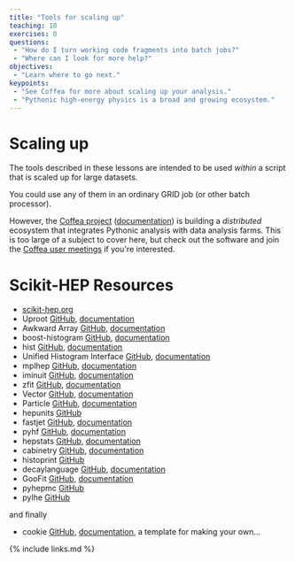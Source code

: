 ```yaml
---
title: "Tools for scaling up"
teaching: 10
exercises: 0
questions:
 - "How do I turn working code fragments into batch jobs?"
 - "Where can I look for more help?"
objectives:
 - "Learn where to go next."
keypoints:
 - "See Coffea for more about scaling up your analysis."
 - "Pythonic high-energy physics is a broad and growing ecosystem."
---
```


# Scaling up

The tools described in these lessons are intended to be used *within* a script that is scaled up for large datasets.

You could use any of them in an ordinary GRID job (or other batch processor).

However, the [Coffea project](https://github.com/CoffeaTeam) ([documentation](https://coffeateam.github.io/coffea/)) is building a *distributed* ecosystem that integrates Pythonic analysis with data analysis farms. This is too large of a subject to cover here, but check out the software and join the [Coffea user meetings](https://indico.cern.ch/category/11674/) if you're interested.

# Scikit-HEP Resources

- [scikit-hep.org](https://scikit-hep.org)
- Uproot [GitHub](https://github.com/scikit-hep/uproot5), [documentation](https://uproot.readthedocs.io)
- Awkward Array [GitHub](https://github.com/scikit-hep/awkward-1.0), [documentation](https://awkward-array.org)
- boost-histogram [GitHub](https://github.com/scikit-hep/boost-histogram), [documentation](https://boost-histogram.readthedocs.io)
- hist [GitHub](https://github.com/scikit-hep/hist), [documentation](https://hist.readthedocs.io)
- Unified Histogram Interface [GitHub](https://github.com/scikit-hep/uhi), [documentation](https://uhi.readthedocs.io)
- mplhep [GitHub](https://github.com/scikit-hep/mplhep), [documentation](https://mplhep.readthedocs.io)
- iminuit [GitHub](https://github.com/scikit-hep/iminuit), [documentation](https://iminuit.readthedocs.io)
- zfit [GitHub](https://github.com/zfit/zfit), [documentation](https://zfit.readthedocs.io)
- Vector [GitHub](https://github.com/scikit-hep/vector), [documentation](https://vector.readthedocs.io)
- Particle [GitHub](https://github.com/scikit-hep/particle), [documentation](https://github.com/scikit-hep/particle/blob/master/notebooks/ParticleDemo.ipynb)
- hepunits [GitHub](https://github.com/scikit-hep/hepunits)
- fastjet [GitHub](https://github.com/scikit-hep/fastjet), [documentation](https://fastjet.readthedocs.io)
- pyhf [GitHub](https://github.com/scikit-hep/pyhf), [documentation](https://pyhf.readthedocs.io)
- hepstats [GitHub](https://github.com/scikit-hep/hepstats), [documentation](https://scikit-hep.org/hepstats)
- cabinetry [GitHub](https://github.com/scikit-hep/cabinetry), [documentation](https://iris-hep.org/projects/cabinetry.html)
- histoprint [GitHub](https://github.com/scikit-hep/histoprint)
- decaylanguage [GitHub](https://github.com/scikit-hep/decaylanguage), [documentation](https://github.com/scikit-hep/decaylanguage/blob/master/notebooks/DecayLanguageDemo.ipynb)
- GooFit [GitHub](https://github.com/GooFit/GooFit), [documentation](https://goofit.github.io/)
- pyhepmc [GitHub](https://github.com/scikit-hep/pyhepmc)
- pylhe [GitHub](https://github.com/scikit-hep/pylhe)

and finally

- cookie [GitHub](https://github.com/scikit-hep/cookie), [documentation](https://scikit-hep.org/developer), a template for making your own...

{% include links.md %}
